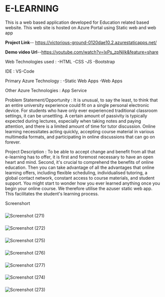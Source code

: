# E-LEARNING
This is a web based application developed for Education related based website.
This web site is hosted on Azure Portal using Static web and web app

**Project Link**-- https://victorious-ground-0120dae10.2.azurestaticapps.net/

**Demo video Url**--https://youtube.com/watch?v=lxPs_zpNjIk&feature=share

Web Technologies used : 
      -HTML
      -CSS
      -JS
      -Bootstrap

IDE : VS-Code

Primary Azure Technology :
       -Static Web Apps
       -Web Apps
       
Other Azure Technologies : App Service

Problem Statement/Opportunity :
    It is unusual, to say the least, to think that an entire university experience could fit on a single personal electronic device. For students who have only ever experienced traditional classroom settings, it can be unsettling. A certain amount of passivity is typically expected during lectures, especially when taking notes and paying attention, and there is a limited amount of time for tutor discussion. Online learning necessitates acting quickly, accepting course material in various multimedia formats, and participating in online discussions that can go on forever.
    
Project Description :
    To be able to accept change and benefit from all that e-learning has to offer, it is first and foremost necessary to have an open heart and mind. Second, it's crucial to comprehend the benefits of online education. Then you can take advantage of all the advantages that online learning offers, including flexible scheduling, individualised tutoring, a global contact network, constant access to course materials, and student support. You might start to wonder how you ever learned anything once you begin your online course. We therefore utilise the azuser static web app. This facilitates the student's learning process.


Screenshort
###
![Screenshot (271)](https://user-images.githubusercontent.com/109328049/198059132-6c1ff2a2-2722-4360-9962-76a38414cd61.png)

### 
![Screenshot (272)](https://user-images.githubusercontent.com/109328049/198059575-a3310ff6-1ed3-400e-85e5-0fffad49f172.png)

### 
![Screenshot (275)](https://user-images.githubusercontent.com/109328049/198060769-5f3cd089-63db-4b81-ac99-d85b81baa77b.png)

###
![Screenshot (276)](https://user-images.githubusercontent.com/109328049/198061054-2dce3a6c-5e28-4c0b-8865-16758996ec9e.png)

### 
![Screenshot (277)](https://user-images.githubusercontent.com/109328049/198061227-e4e5b812-1673-45b2-95f2-64e8eb4583b8.png)

###
![Screenshot (274)](https://user-images.githubusercontent.com/109328049/198060489-88c83636-eb0c-4c31-9d8b-b8e86115113d.png)

###
![Screenshot (273)](https://user-images.githubusercontent.com/109328049/198059875-f6f91008-33c5-46e0-9efb-aef5d3374aa3.png)



